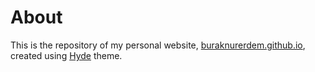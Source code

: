 # About

This is the repository of my personal website, [buraknurerdem.github.io](buraknurerdem.github.io), created using [Hyde](https://jekyllthemes.io/theme/hyde) theme.


